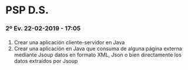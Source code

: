 # PSP D.S.

### 2º Ev. 22-02-2019 - 17:05

####

1. Crear una aplicación cliente-servidor en Java
2. Crear una aplicación en Java que consuma de alguna página externa mediante Jsoup datos en formato XML, Json o bien directamente los datos extraídos por Jsoup
